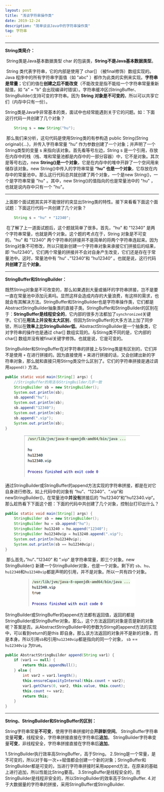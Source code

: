 ```yaml
---
layout: post
title: "浅谈字符串操作类"
date: 2019-12-24 
description: "简单谈谈Java中的字符串操作类"
tag: 字符串
---
```


------

**String类简介：**

​		String类是Java基本数据类型 char 的包装类，**String不是Java基本数据类型**。

​		String 类代表字符串，它的内部是使用了 char[] （被final修饰）数组实现的。Java 程序中的所有字符串字面值（如 "abc" ）都作为此类的实例来实现。**字符串是常量**；它们的值在**创建之后不能改变**（不能改变是指不能给一个字符串常量重新赋值，如 “a” = “b” 会出现编译时错误）。字符串缓冲区(StringBuffer、StringBuilder)支持可变的字符串。因为 **String 对象是不可变的**，所以可以共享它们（内存中只有一份）。

​		String类是Java中非常基本的类，面试中也经常能遇到关于它的问题。如：下面这行代码一共创建了几个对象？

```java
	String s = new String("hu");
```

​		那么我们来分析，这句代码是使用String类的有参构造 public String(String original){...}，并传入字符串常量 “hu” 作为参数创建了一个对象；并声明了一个String类型的变量 s 来指向该对象。首先看等号左边，String s 是一个引用，存放在内存中的栈（栈、堆和常量池都是内存中的一部分容器）中，它不是对象。其次是等号右边，new **String()是一个对象**，它是在内存中的堆中开辟了一个空间用来储存该对象。new String()中传入的字符串常量 **“hu” 也是一个对象**，它存放在内存中的常量池中。那么这行代码总共就创建了两个对象，一个是new String()，一个是字符串常量 "hu" 。其中，new String()的值指向的也是常量池中的 "hu" ，也就是说内存中只有一个 "hu"。

------

​		上面那个面试题其实并不能很好的突显出String类的特性。接下来看看下面这个面试题：下面这行代码一共创建了几个对象？

```java
	String s = "hu" + "12340";
```

​		在了解了上一道面试题后，这个题就简单了很多。首先，"hu" 和 "12340" 是两个字符串常量，也就是两个对象。这个题的考点在于，String 对象是不可变的。"hu" 和 "12340" 两个字符串的拼接并不是简单的将两个字符串连起来。因为String对象不可修改，所以只能新创建一个字符串对象来承接它们拼接后的结果，即 “hu12340”。它们两个常量的拼接并不会对自身产生改变，它们还是存在于常量池中。这时，常量池中有 ”hu“ 、”12340“和 ”hu12340“ 。也就是说，这行代码**共创建了三个对象**。

------

**StringBuffer和StringBuilder：**

​		既然String对象是不可改变的，那么如果遇到大量或循环的字符串拼接，岂不是要一直在常量池中添加元素吗。显然这样会造成内存的大量浪费，有这样的需求，也就会有其解决方法。StringBuffer和StringBuilder也是字符串操作类，它们都是AbstractStringBuilder抽象类的直接子类。StringBuffer和StringBuilder的区别在于：**StringBuffer是线程安全的**，它内部的很多方法都加了`synchronized`关键字。它们在**用法上并没有太大区别**，但因为StringBuffer的大多方法上加了同步锁，所以在**效率上比StringBuilder低**。AbstractStringBuilder是一个抽象类，它对字符串的操作也是通过 char[] 数组实现的。与Stirng类不同的是，它内部的 char[] 数组并没有被final关键字修饰。也就是说，它是可变的。

​		StringBuilder和StringBuffer在对字符串的拼接上与String类是有区别的，它们并不是使用 `+` 在进行拼接的。因为直接使用 `+` 来进行拼接的话，又会创建出新的字符串对象，那么就和直接只用Stirng类没什么区别了。它们的字符串拼接是通过调用`append()` 方法。

```java
public static void main(String[] args) {
    //StringBuffer的用法与StringBuilder几乎一致
    StringBuilder sb = new StringBuilder();
    System.out.println(sb);
    sb.append("hu");
    System.out.println(sb);
    sb.append("12340");
    System.out.println(sb);
    sb.append(".vip");
    System.out.println(sb);
}
```

<div align="center">
	<img src="/images/posts/浅谈字符串操作类/StringBuilder-append.png" />  
</div> 

​		通过StringBuilder或StringBuffer的append方法实现的字符串拼接，都是在对它自身进行修改。如上代码中的对象有 “hu”、“12340”、“.vip”和newStringBuilder()，在常量池中**并没有**拼接后的 ”hu12340“和”hu12340.vip“。那么趁热看下下面这个题：下面的代码中共创建了几个对象，控制台打印出什么？

```java
public static void main(String[] args) {
    StringBuilder sb = new StringBuilder();
    StringBuilder hu = sb.append("hu");
    StringBuilder hu13240 = hu.append("12340");
    StringBuilder hu12340vip = hu13240.append(".vip");
    System.out.println(hu12340vip);
    System.out.println(sb == hu12340vip);
}
```

​		那么首先，”hu“、”12340“ 和 ”.vip“ 是字符串常量，即三个对象。new StringBuilder() 新建一个StringBuilder对象，也是一个对象。剩下的 `sb`、`hu`、`hu12340`和`hu12340vip`都是声明的引用，并不是对象。所以一共有四个对象。

<div align="center">
	<img src="/images/posts/浅谈字符串操作类/StringBuilder-append2.png" />  
</div> 

​		StringBuilder或StringBuffer的append方法都有返回值，返回的都是StringBuilder或StringBuffer对象。那么，这个方法返回的对象是否是新的对象呢？答案是否。从AbstractStringBuilder中的参数为Stirng的append方法的实现中，可以看到return的是this 即自身。那么该方法返回的对象并不是新的对象，而是本身。所以引用`sb`和引用`hu12340vip`都是指向的同一个对象， `sb` == `hu12340vip` 为true。

```java
public AbstractStringBuilder append(String var1) {
    if (var1 == null) {
        return this.appendNull();
    } else {
        int var2 = var1.length();
        this.ensureCapacityInternal(this.count + var2);
        var1.getChars(0, var2, this.value, this.count);
        this.count += var2;
        return this;
    }
}
```

------

**String、StringBuilder和StringBuffer的区别：**

String字符串常量**不可变**，使用字符串拼接时会**开辟新空间**。
StringBuffer字符串变量**可变**，线程安全，字符串拼接直接在字符串后**追加**。
StringBuilder字符串变量**可变**，非线程安全，字符串拼接直接在字符串后**追加**。

1.StringBuilder执行效率高StringBuffer，高于String。
2.String是一个常量，是不可变的，所以对于每一次+=赋值都会创建一个新的对象；StringBuffer和StringBuilder都是可变的，当进行字符串拼接时采用append方法，在原来的基础上进行追加，所以性能比String要高。
3.StringBuffer是线程安全的，而StringBuilder是线程非安全的，所以StringBuilder的效率高于StringBuffer.
4.对于大数据量的字符串的拼接，采用StringBuffer或StringBuilder.

















